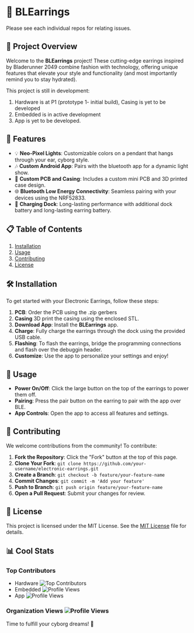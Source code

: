 # 📿  BLEarrings

Please see each individual repos for relating issues.

## 🚀 Project Overview

Welcome to the **BLEarrings** project! These cutting-edge earrings inspired by Bladerunner 2049 combine fashion with technology, offering unique features that elevate your style and functionality (and most importantly remind you to stay hydrated).

This project is still in development:

1. Hardware is at P1 (prototype 1- initial build), Casing is yet to be developed
2. Embedded is in active development
3. App is yet to be developed.

## 🌟 Features

- 💡 **Neo-Pixel Lights**: Customizable colors on a pendant that hangs through your ear, cyborg style.
- 🎶 **Custom Android App**: Pairs with the bluetooth app for a dynamic light show.
- 📱 **Custom PCB and Casing**: Includes a custom mini PCB and 3D printed case design.
- 🌐 **Bluetooth Low Energy Connectivity**: Seamless pairing with your devices using the NRF52833.
- 🔋 **Charging Dock**: Long-lasting performance with additional dock battery and long-lasting earring battery.

## 📋 Table of Contents

1. [Installation](#installation)
2. [Usage](#usage)
3. [Contributing](#contributing)
4. [License](#license)

## 🛠️ Installation

To get started with your Electronic Earrings, follow these steps:

1. **PCB**: Order the PCB using the .zip gerbers
2. **Casing** 3D print the casing using the enclosed STL.
3. **Download App**: Install the **BLEarrings** app.
4. **Charge**: Fully charge the earrings through the dock using the provided USB cable.
5. **Flashing**: To flash the earrings, bridge the programming connections and flash over the debuggin header.
6. **Customize**: Use the app to personalize your settings and enjoy!

## 📏 Usage

- **Power On/Off**: Click the large button on the top of the earrings to power them off.
- **Pairing**: Press the pair button on the earring to pair with the app over BLE.
- **App Controls**: Open the app to access all features and settings.

## 🧩 Contributing

We welcome contributions from the community! To contribute:

1. **Fork the Repository**: Click the "Fork" button at the top of this page.
2. **Clone Your Fork**: `git clone https://github.com/your-username/electronic-earrings.git`
3. **Create a Branch**: `git checkout -b feature/your-feature-name`
4. **Commit Changes**: `git commit -m 'Add your feature'`
5. **Push to Branch**: `git push origin feature/your-feature-name`
6. **Open a Pull Request**: Submit your changes for review.

## 📄 License

This project is licensed under the MIT License. See the [MIT License](https://mit-license.org/) file for details.

## 📊 Cool Stats 

### Top Contributors 
  - Hardware ![Top Contributors](https://contrib.rocks/image?repo=blearrings/hardware) 
  - Embedded ![Profile Views](https://contrib.rocks/image?repo=blearrings/embedded)
  - App ![Profile Views](https://contrib.rocks/image?repo=blearrings/app)

### Organization Views ![Profile Views](https://komarev.com/ghpvc/?username=blearrings)

Time to fulfill your cyborg dreams! 🎉

